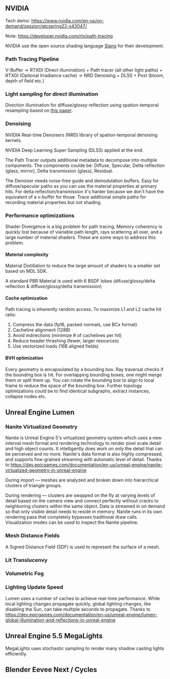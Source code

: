 ## NVIDIA
Tech demo: https://www.nvidia.com/en-us/on-demand/session/gtcspring22-s43047/

Note: https://developer.nvidia.com/rtx/path-tracing

NVIDIA use the open source shading language [Slang](https://github.com/shader-slang/slang) for their development.

### Path Tracing Pipeline
V-Buffer -> RTXDI (Direct illumination) + Path tracer (all other light paths) + RTXGI (Optional Irradiance cache) -> NRD Denoising + DLSS + Post (bloom, depth of field etc.)

### Light sampling for direct illumination
Direction illumination for diffuse/glossy reflection
using spation-temporal resampling based on [this paper](https://research.nvidia.com/sites/default/files/pubs/2020-07_Spatiotemporal-reservoir-resampling/ReSTIR.pdf).

### Denoising
NVIDIA Real-time Denoisers (NRD) library of spation-temporal denoising kernels.

NVIDIA Deep Learning Super Sampling (DLSS) applied at the end.

The Path Tracer outputs additional metadata to decompose into multiple components. The components coulde be: Diffuse, Specular, Delta reflection (glass, mirror), Delta transmission (glass), Residual.

The Denoiser needs noise-free guide and demodulation buffers. Easy for diffuse/specular paths as you can use the material properties at primary hits. For delta reflection/transmission it's harder because we don't have the equivalent of a v-buffer for those. Trace additional simple paths for recording material properties but not shading.

### Performance optimizations
Shader Divergence is a big problem for path tracing. Memory coherency is quickly lost because of viariable path length, rays scattering all over, and a large number of material shaders. These are some ways to address this problem.

#### Material complexity
Material Distillation to reduce the large amount of shaders to a smaller set based on MDL SDK. 

A standard PBR Material is used with 6 BSDF lobes (difuse/glossy/delta reflection & diffuse/glossy/delta transmission)
#### Cache optimization
Path tracing is inherently random access. To maximize L1 and L2 cache hit ratio:

1. Compress the data (fp16, packed normals, use BCx format)
2. Cacheline alignment (128B)
3. Avoid indirections (minimize # of cachelines per hit)
4. Reduce header thrashing (fewer, larger resources)
5. Use vectorized loads (16B aligned fields)
#### BVH optimization
Every geometry is encapsulated by a bounding box. Ray traversal checks if the bounding box is hit. For overlapping bounding boxes, one might merge them or split them up. You can rotate the bounding box to align to local frame to reduce the space of the bounding box. Further topology optimizations could be to find identical subgraphs, extract instances, collapse nodes etc.


## Unreal Engine Lumen

### Nanite Virtualized Geometry
Nanite is Unreal Engine 5's virtualized geometry system which uses a new internal mesh format and rendering technology to render pixel scale detail and high object counts. It intelligently does work on only the detail that can be perceived and no more. Nanite's data format is also highly compressed, and supports fine-grained streaming with automatic level of detail. Thanks to https://dev.epicgames.com/documentation/en-us/unreal-engine/nanite-virtualized-geometry-in-unreal-engine

During import — meshes are analyzed and broken down into hierarchical clusters of triangle groups.

During rendering — clusters are swapped on the fly at varying levels of detail based on the camera view and connect perfectly without cracks to neighboring clusters within the same object. Data is streamed in on demand so that only visible detail needs to reside in memory. Nanite runs in its own rendering pass that completely bypasses traditional draw calls. Visualization modes can be used to inspect the Nanite pipeline.

### Mesh Distance Fields
A Signed Distance Field (SDF) is used to represent the surface of a mesh.

### Lit Translucenvy

### Volumetric Fog

### Lighting Update Speed
Lumen uses a number of caches to achieve real-time performance. While local lighting changes propagate quickly, global lighting changes, like disabling the Sun, can take multiple seconds to propagate. Thanks to https://dev.epicgames.com/documentation/en-us/unreal-engine/lumen-global-illumination-and-reflections-in-unreal-engine

## Unreal Engine 5.5 MegaLights
MegaLights uses stochastic sampling to render many shadow casting lights efficiently.


## Blender Eevee Next / Cycles
